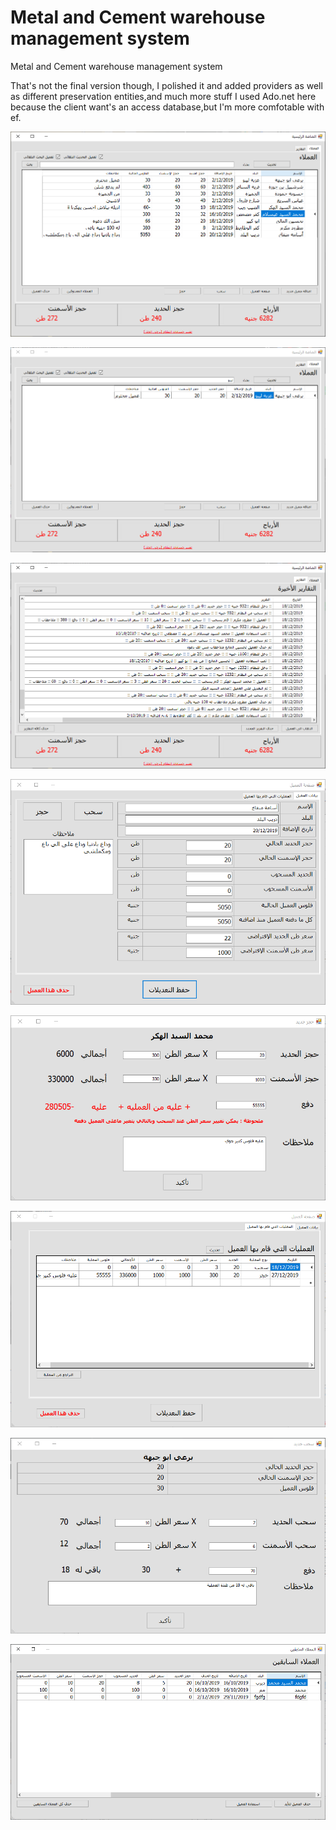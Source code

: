 # Metal and Cement warehouse management system
 Metal and Cement warehouse management system
 
That's not the final version though, I polished it and added providers as well as different preservation entities,and much more stuff
I used Ado.net here because the client want's an access database,but I'm more comfotable with ef.

![gui](https://raw.githubusercontent.com/MagicianMido32/Metal-and-Cement-warehouse-management-system/master/11.PNG)

![gui](https://raw.githubusercontent.com/MagicianMido32/Metal-and-Cement-warehouse-management-system/master/2.PNG)

![gui](https://raw.githubusercontent.com/MagicianMido32/Metal-and-Cement-warehouse-management-system/master/3.PNG)

![gui](https://raw.githubusercontent.com/MagicianMido32/Metal-and-Cement-warehouse-management-system/master/4.PNG)

![gui](https://raw.githubusercontent.com/MagicianMido32/Metal-and-Cement-warehouse-management-system/master/5.PNG)

![gui](https://raw.githubusercontent.com/MagicianMido32/Metal-and-Cement-warehouse-management-system/master/6.PNG)

![gui](https://raw.githubusercontent.com/MagicianMido32/Metal-and-Cement-warehouse-management-system/master/7.PNG)

![gui](https://raw.githubusercontent.com/MagicianMido32/Metal-and-Cement-warehouse-management-system/master/8.PNG)



